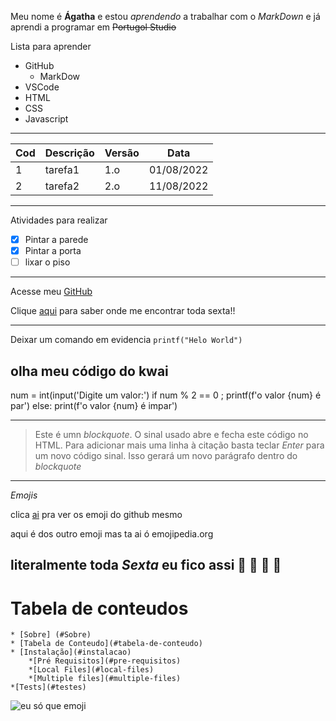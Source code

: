 Meu nome é **Ágatha** e estou *aprendendo* a trabalhar com o  _*MarkDown*_ e já aprendi a programar em ~~Portugol Studio~~

Lista para aprender
* GitHub
  * MarkDow
* VSCode
* HTML
* CSS
* Javascript

---

Cod|Descrição|Versão|Data
---|---|---|---
1|tarefa1|1.o|01/08/2022
2|tarefa2|2.o|11/08/2022

---

Atividades para realizar 
- [x] Pintar a parede
- [x] Pintar a porta
- [ ] lixar o piso

---

Acesse meu [GitHub](https://github.com/Energumena)

Clique [aqui](https://www.bemparana.com.br/noticias/parana/pedro-lauro-81-anos-rei-da-noite-e-das-historias/) para saber onde me encontrar toda sexta!!

---

Deixar um comando em evidencia `printf("Helo World")`

olha meu código do kwai
---
num = int(input('Digite um valor:')
if num % 2 == 0 ;
  printf(f'o valor {num} é par')
else:
  print(f'o valor {num} é impar')
  
---

>Este é umn *blockquote*. O sinal usado abre e fecha este código no HTML.
>Para adicionar mais uma linha à citação basta teclar _Enter_ para um novo 
código sinal. Isso gerará um novo parágrafo dentro do _blockquote_ 

---
*Emojis*

clica [ai](https://github.com/ikatyang/emoji-cheat-sheet) pra ver os emoji do github mesmo

aqui é dos outro emoji mas ta ai ó emojipedia.org

literalmente toda _*Sexta*_ eu fico assi :zany_face: :zany_face: :zany_face: :zany_face:
---

Tabela de conteudos 
=======================
<!--ts-->
    * [Sobre] (#Sobre)
    * [Tabela de Conteudo](#tabela-de-conteudo)
    * [Instalação](#instalacao)
        *[Pré Requisitos](#pre-requisitos)
        *[Local Files](#local-files)
        *[Multiple files](#multiple-files)
    *[Tests](#testes)
<!--ts-->

![eu só que emoji](https://user-images.githubusercontent.com/114102987/191788688-77701424-1bc3-4f1c-a7db-1218b34b278a.jpg)
